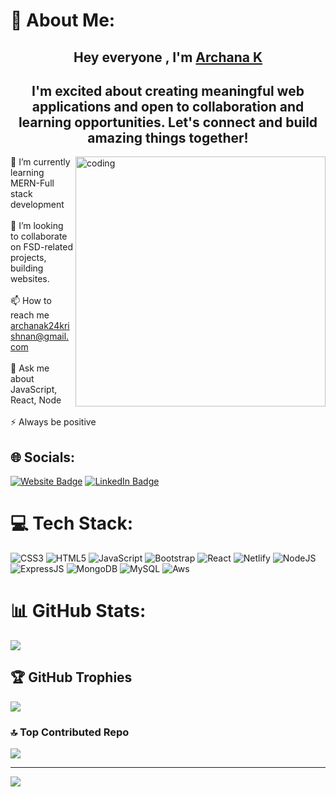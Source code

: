 
# 💫 About Me:
  <h2 align="center">Hey everyone , I'm <a href="https://archanakportfolio.netlify.app/">Archana K</a></h2>

  <h2 align="center" text="bold">I'm excited about creating meaningful web applications and open to collaboration and learning opportunities. Let's connect and build amazing things together!  </h2>
  <img align="right" alt="coding" width="400" src="https://camo.githubusercontent.com/cae12fddd9d6982901d82580bdf321d81fb299141098ca1c2d4891870827bf17/68747470733a2f2f6d69726f2e6d656469756d2e636f6d2f6d61782f313336302f302a37513379765349765f7430696f4a2d5a2e676966">


🔭 I’m currently learning MERN-Full stack development<br><br>👯 I’m looking to collaborate on FSD-related projects, building websites.<br><br>
📫 How to reach me archanak24krishnan@gmail.com<br><br>💬 Ask me about JavaScript, React, Node<br><br>⚡ Always be positive


## 🌐 Socials:
<p><a href="https://https://archanakportfolio.netlify.app/" target="_blank"><img src="https://img.shields.io/badge/-portfolio-4E69C8?style=for-the-badge&amp;labelColor=4E69C8&amp;logo=Firefox&amp;link=https://stanleylim.me" alt="Website Badge"></a>  <a href="https://www.linkedin.com/in/archana-k-22927a281/" target="_blank"><img src="https://img.shields.io/badge/LinkedIn-0077B5?style=for-the-badge&logo=linkedin&logoColor=white" alt="LinkedIn Badge"></a> </p>


# 💻 Tech Stack:
![CSS3](https://img.shields.io/badge/css3-%231572B6.svg?style=for-the-badge&logo=css3&logoColor=white) ![HTML5](https://img.shields.io/badge/html5-%23E34F26.svg?style=for-the-badge&logo=html5&logoColor=white) ![JavaScript](https://img.shields.io/badge/javascript-%23323330.svg?style=for-the-badge&logo=javascript&logoColor=%23F7DF1E) ![Bootstrap](https://img.shields.io/badge/bootstrap-%23563D7C.svg?style=for-the-badge&logo=bootstrap&logoColor=white)  ![React](https://img.shields.io/badge/react-%2320232a.svg?style=for-the-badge&logo=react&logoColor=%2361DAFB) ![Netlify](https://img.shields.io/badge/netlify-%23000000.svg?style=for-the-badge&logo=netlify&logoColor=#00C7B7) ![NodeJS](https://img.shields.io/badge/node.js-6DA55F?style=for-the-badge&logo=node.js&logoColor=white)   ![ExpressJS](https://img.shields.io/badge/express.js-6DA55F?style=for-the-badge&logo=express.js&logoColor=white) ![MongoDB](https://img.shields.io/badge/MongoDB-%234ea94b.svg?style=for-the-badge&logo=mongodb&logoColor=white) ![MySQL](https://img.shields.io/badge/mysql-%2300f.svg?style=for-the-badge&logo=mysql&logoColor=white)
![Aws](https://img.shields.io/badge/aws-%2320232a.svg?style=for-the-badge&logo=aws&logoColor=%2361DAFB) 


# 📊 GitHub Stats:
<!--![](https://github-readme-stats.vercel.app/api?username=Archana-ks&theme=dark&hide_border=false&include_all_commits=false&count_private=false)<br/>-->
![](https://github-readme-streak-stats.herokuapp.com/?user=Archana-ks&theme=dark&hide_border=false)<br/>

## 🏆 GitHub Trophies
![](https://github-profile-trophy.vercel.app/?username=Archana-ks&theme=radical&no-frame=false&no-bg=true&margin-w=4)


### 🔝 Top Contributed Repo
![](https://github-contributor-stats.vercel.app/api?username=Archana-ks&limit=5&theme=dark&combine_all_yearly_contributions=true)



---
[![](https://visitcount.itsvg.in/api?id=Archana-ks&icon=0&color=0)](https://visitcount.itsvg.in)

<!-- Proudly created with GPRM ( https://gprm.itsvg.in ) -->
